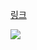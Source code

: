 [링크](https://www.acmicpc.net/problem/15684)

<img src="https://skillicons.dev/icons?i=cpp" />

```cpp

```
